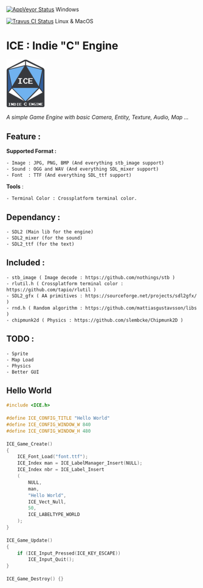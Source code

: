 [![AppVeyor Status](https://ci.appveyor.com/api/projects/status/403d2539ebdvglj7?svg=true)](https://ci.appveyor.com/project/coldragon/ice) Windows

[![Travus CI Status](https://travis-ci.org/Coldragon/ICE.svg?branch=master)](https://travis-ci.org/Coldragon/ICE) Linux & MacOS 

# ICE : Indie "C" Engine
<img alt="ICE Logo" src="docs/logo_hq.png" width=20% height=20%> 

_A simple Game Engine with basic Camera, Entity, Texture, Audio, Map ..._
	
## Feature :

**Supported Format :** 

	- Image : JPG, PNG, BMP (And everything stb_image support)
	- Sound : OGG and WAV (And everything SDL_mixer support)
	- Font  : TTF (And everything SDL_ttf support)

**Tools** :

	- Terminal Color : Crossplatform terminal color.

## Dependancy : 

	- SDL2 (Main lib for the engine)  
	- SDL2_mixer (for the sound)   
	- SDL2_ttf (for the text)   

## Included : 

	- stb_image ( Image decode : https://github.com/nothings/stb )
	- rlutil.h ( Crossplatform terminal color : https://github.com/tapio/rlutil )
	- SDL2_gfx ( AA primitives : https://sourceforge.net/projects/sdl2gfx/ )
	- rnd.h ( Random algorithm : https://github.com/mattiasgustavsson/libs )
	- chipmunk2d ( Physics : https://github.com/slembcke/Chipmunk2D )

## TODO :
	- Sprite
	- Map Load
	- Physics
	- Better GUI

## Hello World

```c
#include <ICE.h>

#define ICE_CONFIG_TITLE "Hello World"
#define ICE_CONFIG_WINDOW_W 840
#define ICE_CONFIG_WINDOW_H 480

ICE_Game_Create()
{
	ICE_Font_Load("font.ttf");
	ICE_Index man = ICE_LabelManager_Insert(NULL);
	ICE_Index nbr = ICE_Label_Insert
	(
		NULL, 
		man, 
		"Hello World", 
		ICE_Vect_Null, 
		50, 
		ICE_LABELTYPE_WORLD
	);
}

ICE_Game_Update()
{
	if (ICE_Input_Pressed(ICE_KEY_ESCAPE)) 
		ICE_Input_Quit();
}

ICE_Game_Destroy() {}
```
